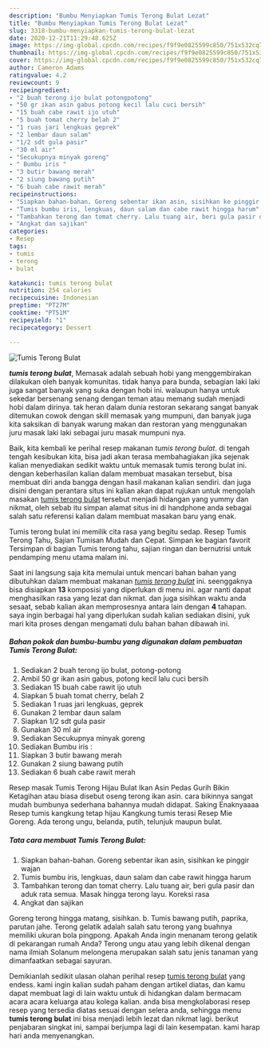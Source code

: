 ```yaml
---
description: "Bumbu Menyiapkan Tumis Terong Bulat Lezat"
title: "Bumbu Menyiapkan Tumis Terong Bulat Lezat"
slug: 3318-bumbu-menyiapkan-tumis-terong-bulat-lezat
date: 2020-12-21T11:29:48.625Z
image: https://img-global.cpcdn.com/recipes/f9f9e0825599c850/751x532cq70/tumis-terong-bulat-foto-resep-utama.jpg
thumbnail: https://img-global.cpcdn.com/recipes/f9f9e0825599c850/751x532cq70/tumis-terong-bulat-foto-resep-utama.jpg
cover: https://img-global.cpcdn.com/recipes/f9f9e0825599c850/751x532cq70/tumis-terong-bulat-foto-resep-utama.jpg
author: Cameron Adams
ratingvalue: 4.2
reviewcount: 9
recipeingredient:
- "2 buah terong ijo bulat potongpotong"
- "50 gr ikan asin gabus potong kecil lalu cuci bersih"
- "15 buah cabe rawit ijo utuh"
- "5 buah tomat cherry belah 2"
- "1 ruas jari lengkuas geprek"
- "2 lembar daun salam"
- "1/2 sdt gula pasir"
- "30 ml air"
- "Secukupnya minyak goreng"
- " Bumbu iris "
- "3 butir bawang merah"
- "2 siung bawang putih"
- "6 buah cabe rawit merah"
recipeinstructions:
- "Siapkan bahan-bahan. Goreng sebentar ikan asin, sisihkan ke pinggir wajan"
- "Tumis bumbu iris, lengkuas, daun salam dan cabe rawit hingga harum"
- "Tambahkan terong dan tomat cherry. Lalu tuang air, beri gula pasir dan aduk rata semua. Masak hingga terong layu. Koreksi rasa"
- "Angkat dan sajikan"
categories:
- Resep
tags:
- tumis
- terong
- bulat

katakunci: tumis terong bulat 
nutrition: 254 calories
recipecuisine: Indonesian
preptime: "PT27M"
cooktime: "PT51M"
recipeyield: "1"
recipecategory: Dessert

---
```



![Tumis Terong Bulat](https://img-global.cpcdn.com/recipes/f9f9e0825599c850/751x532cq70/tumis-terong-bulat-foto-resep-utama.jpg)

<b><i>tumis terong bulat</i></b>, Memasak adalah sebuah hobi yang menggembirakan dilakukan oleh banyak komunitas. tidak hanya para bunda, sebagian laki laki juga sangat banyak yang suka dengan hobi ini. walaupun hanya untuk sekedar bersenang senang dengan teman atau memang sudah menjadi hobi dalam dirinya. tak heran dalam dunia restoran sekarang sangat banyak ditemukan cowok dengan skill memasak yang mumpuni, dan banyak juga kita saksikan di banyak warung makan dan restoran yang menggunakan juru masak laki laki sebagai juru masak mumpuni nya.

Baik, kita kembali ke perihal resep makanan <i>tumis terong bulat</i>. di tengah tengah kesibukan kita, bisa jadi akan terasa membahagiakan jika sejenak kalian menyediakan sedikit waktu untuk memasak tumis terong bulat ini. dengan keberhasilan kalian dalam membuat masakan tersebut, bisa membuat diri anda bangga dengan hasil makanan kalian sendiri. dan juga disini dengan perantara situs ini kalian akan dapat rujukan untuk mengolah masakan <u>tumis terong bulat</u> tersebut menjadi hidangan yang yummy dan nikmat, oleh sebab itu simpan alamat situs ini di handphone anda sebagai salah satu referensi kalian dalam membuat masakan baru yang enak.

Tumis terong bulat ini memilik cita rasa yang begitu sedap. Resep Tumis Terong Tahu, Sajian Tumisan Mudah dan Cepat. Simpan ke bagian favorit Tersimpan di bagian Tumis terong tahu, sajian ringan dan bernutrisi untuk pendamping menu utama malam ini.


Saat ini langsung saja kita memulai untuk mencari bahan bahan yang dibutuhkan dalam membuat makanan <u><i>tumis terong bulat</i></u> ini. seenggaknya bisa disiapkan <b>13</b> komposisi yang diperlukan di menu ini. agar nanti dapat menghasilkan rasa yang lezat dan nikmat. dan juga sisihkan waktu anda sesaat, sebab kalian akan memprosesnya antara lain dengan <b>4</b> tahapan. saya ingin berbagai hal yang diperlukan sudah kalian sediakan disini, yuk mari kita proses dengan mengamati dulu bahan bahan dibawah ini.

<!--inarticleads1-->

##### Bahan pokok dan bumbu-bumbu yang digunakan dalam pembuatan Tumis Terong Bulat:

1. Sediakan 2 buah terong ijo bulat, potong-potong
1. Ambil 50 gr ikan asin gabus, potong kecil lalu cuci bersih
1. Sediakan 15 buah cabe rawit ijo utuh
1. Siapkan 5 buah tomat cherry, belah 2
1. Sediakan 1 ruas jari lengkuas, geprek
1. Gunakan 2 lembar daun salam
1. Siapkan 1/2 sdt gula pasir
1. Gunakan 30 ml air
1. Sediakan Secukupnya minyak goreng
1. Sediakan  Bumbu iris :
1. Siapkan 3 butir bawang merah
1. Gunakan 2 siung bawang putih
1. Sediakan 6 buah cabe rawit merah


Resep masak Tumis Terong Hijau Bulat Ikan Asin Pedas Gurih Bikin Ketagihan atau biasa disebut oseng terong ikan asin. cara bikinnya sangat mudah bumbunya sederhana bahannya mudah didapat. Saking Enaknyaaaa Resep tumis kangkung tetap hijau Kangkung tumis terasi Resep Mie Goreng. Ada terong ungu, belanda, putih, telunjuk maupun bulat. 

<!--inarticleads2-->

##### Tata cara membuat Tumis Terong Bulat:

1. Siapkan bahan-bahan. Goreng sebentar ikan asin, sisihkan ke pinggir wajan
1. Tumis bumbu iris, lengkuas, daun salam dan cabe rawit hingga harum
1. Tambahkan terong dan tomat cherry. Lalu tuang air, beri gula pasir dan aduk rata semua. Masak hingga terong layu. Koreksi rasa
1. Angkat dan sajikan


Goreng terong hingga matang, sisihkan. b. Tumis bawang putih, paprika, parutan jahe. Terong gelatik adalah salah satu terong yang buahnya memiliki ukuran bola pingpong. Apakah Anda ingin menanam terong gelatik di pekarangan rumah Anda? Terong ungu atau yang lebih dikenal dengan nama ilmiah Solanum melongena merupakan salah satu jenis tanaman yang dimanfaatkan sebagai sayuran. 

Demikianlah sedikit ulasan olahan perihal resep <u>tumis terong bulat</u> yang endess. kami ingin kalian sudah paham dengan artikel diatas, dan kamu dapat membuat lagi di lain waktu untuk di hidangkan dalam bermacam acara acara keluarga atau kolega kalian. anda bisa mengkolaborasi resep resep yang tersedia diatas sesuai dengan selera anda, sehingga menu <b>tumis terong bulat</b> ini bisa menjadi lebih lezat dan nikmat lagi. berikut penjabaran singkat ini, sampai berjumpa lagi di lain kesempatan. kami harap hari anda menyenangkan.
